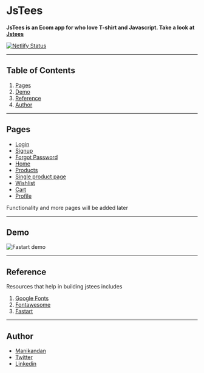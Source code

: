 # JsTees
**JsTees is an Ecom app for who love T-shirt and Javascript. Take a look at [Jstees](https://jstees.netlify.app/)**

[![Netlify Status](https://api.netlify.com/api/v1/badges/e8e5682a-6997-4f0c-9363-aa196e96d65e/deploy-status)](https://app.netlify.com/sites/jstees/deploys)

---

## Table of Contents
1. [Pages](#Pages)
3. [Demo](#demo)
4. [Reference](#reference)
5. [Author](#author)

---

## Pages

- [Login](https://jstees.netlify.app/pages/login.html)
- [Signup](https://jstees.netlify.app/pages/signup.html)
- [Forgot Password](https://jstees.netlify.app/pages/forgotpassword.html)
- [Home](https://jstees.netlify.app/)
- [Products](https://jstees.netlify.app/pages/products.html)
- [Single product page](https://jstees.netlify.app/pages/single-product.html)
- [Wishlist](https://jstees.netlify.app/pages/wishlist.html)
- [Cart](https://jstees.netlify.app/pages/cart.html)
- [Profile](https://jstees.netlify.app/pages/profile.html)

Functionality and more pages will be added later

---

## Demo

![Fastart demo](Jstees-gif.gif)

---

## Reference

Resources that help in building jstees includes

1. [Google Fonts](https://fonts.google.com/)
1. [Fontawesome](https://fontawesome.com/)
2. [Fastart](https://fastart.netlify.app/)

---

## Author

- [Manikandan](https://manikandan.netlify.app/)
- [Twitter](https://twitter.com/_manismk)
- [Linkedin](https://www.linkedin.com/in/manismk/)
